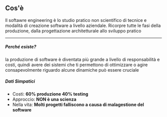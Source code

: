 ## Cos'è
Il softawre engineering è lo studio pratico non scientifico di tecnice e modalità di creazione software a livello aziendale. Ricorpre tutte le fasi della produzione, dalla progettazione architetturale allo sviluppo pratico

****

##### Perché esiste?
la produzione di software è diventata più grande a livello di responsabilità e costi, quindi avere dei sistemi che ti permettono di ottimizzare o agire consapevolmente riguardo alcune dinamiche può essere cruciale

##### Dati Simpatici
- Costi: **60% produzione 40% testing**
- Approccio: **NON è una scienza**
- Nella vita: **Molti progetti falliscono a causa di malagestione del software**